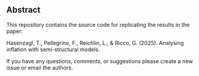 ## Abstract

This repository contains the source code for replicating the results in the paper:

Hasenzagl, T., Pellegrino, F., Reichlin, L., & Ricco, G. (2025). Analysing inflation with semi-structural models. 

If you have any questions, comments, or suggestions please create a new issue or email the authors.
